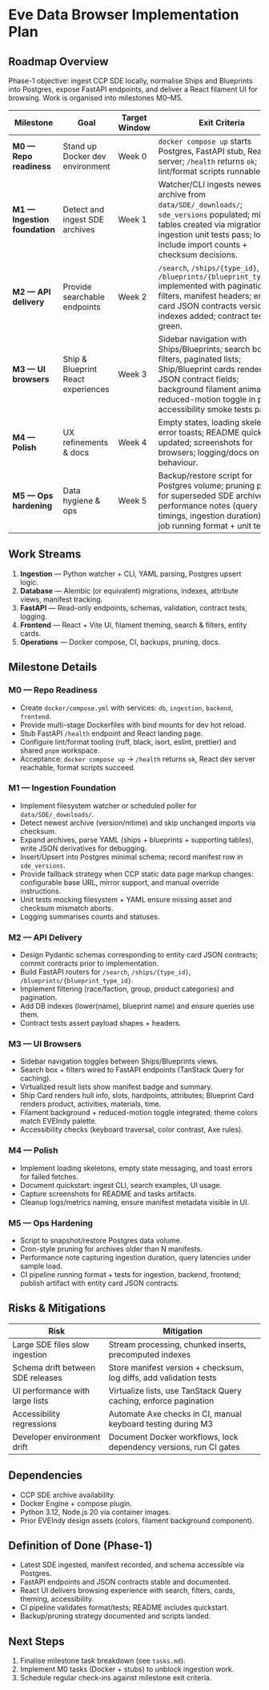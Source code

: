 # Eve Data Browser Implementation Plan

## Roadmap Overview
Phase-1 objective: ingest CCP SDE locally, normalise Ships and Blueprints into Postgres, expose FastAPI endpoints, and deliver a React filament UI for browsing. Work is organised into milestones M0–M5.

| Milestone | Goal | Target Window | Exit Criteria |
|-----------|------|---------------|---------------|
| **M0 — Repo readiness** | Stand up Docker dev environment | Week 0 | `docker compose up` starts Postgres, FastAPI stub, React dev server; `/health` returns `ok`; lint/format scripts runnable. |
| **M1 — Ingestion foundation** | Detect and ingest SDE archives | Week 1 | Watcher/CLI ingests newest archive from `data/SDE/_downloads/`; `sde_versions` populated; minimal tables created via migrations; ingestion unit tests pass; logs include import counts + checksum decisions. |
| **M2 — API delivery** | Provide searchable endpoints | Week 2 | `/search`, `/ships/{type_id}`, `/blueprints/{blueprint_type_id}` implemented with pagination, filters, manifest headers; entity card JSON contracts versioned; indexes added; contract tests green. |
| **M3 — UI browsers** | Ship & Blueprint React experiences | Week 3 | Sidebar navigation with Ships/Blueprints; search box, filters, paginated lists; Ship/Blueprint cards render JSON contract fields; background filament animation + reduced-motion toggle in place; accessibility smoke tests pass. |
| **M4 — Polish** | UX refinements & docs | Week 4 | Empty states, loading skeletons, error toasts; README quickstart updated; screenshots for browsers; logging/docs on ingest behaviour. |
| **M5 — Ops hardening** | Data hygiene & ops | Week 5 | Backup/restore script for Postgres volume; pruning policy for superseded SDE archives; performance notes (query timings, ingestion duration); CI job running format + unit tests. |

## Work Streams
1. **Ingestion** — Python watcher + CLI, YAML parsing, Postgres upsert logic.
2. **Database** — Alembic (or equivalent) migrations, indexes, attribute views, manifest tracking.
3. **FastAPI** — Read-only endpoints, schemas, validation, contract tests, logging.
4. **Frontend** — React + Vite UI, filament theming, search & filters, entity cards.
5. **Operations** — Docker compose, CI, backups, pruning, docs.

## Milestone Details
### M0 — Repo Readiness
- Create `docker/compose.yml` with services: `db`, `ingestion`, `backend`, `frontend`.
- Provide multi-stage Dockerfiles with bind mounts for dev hot reload.
- Stub FastAPI `/health` endpoint and React landing page.
- Configure lint/format tooling (ruff, black, isort, eslint, prettier) and shared `pnpm` workspace.
- Acceptance: `docker compose up` -> `/health` returns `ok`, React dev server reachable, format scripts succeed.

### M1 — Ingestion Foundation
- Implement filesystem watcher or scheduled poller for `data/SDE/_downloads/`.
- Detect newest archive (version/mtime) and skip unchanged imports via checksum.
- Expand archives, parse YAML (ships + blueprints + supporting tables), write JSON derivatives for debugging.
- Insert/Upsert into Postgres minimal schema; record manifest row in `sde_versions`.
- Provide fallback strategy when CCP static data page markup changes: configurable base URL, mirror support, and manual override instructions.
- Unit tests mocking filesystem + YAML ensure missing asset and checksum mismatch aborts.
- Logging summarises counts and statuses.

### M2 — API Delivery
- Design Pydantic schemas corresponding to entity card JSON contracts; commit contracts prior to implementation.
- Build FastAPI routers for `/search`, `/ships/{type_id}`, `/blueprints/{blueprint_type_id}`.
- Implement filtering (race/faction, group, product categories) and pagination.
- Add DB indexes (lower(name), blueprint name) and ensure queries use them.
- Contract tests assert payload shapes + headers.

### M3 — UI Browsers
- Sidebar navigation toggles between Ships/Blueprints views.
- Search box + filters wired to FastAPI endpoints (TanStack Query for caching).
- Virtualized result lists show manifest badge and summary.
- Ship Card renders hull info, slots, hardpoints, attributes; Blueprint Card renders product, activities, materials, time.
- Filament background + reduced-motion toggle integrated; theme colors match EVEIndy palette.
- Accessibility checks (keyboard traversal, color contrast, Axe rules).

### M4 — Polish
- Implement loading skeletons, empty state messaging, and toast errors for failed fetches.
- Document quickstart: ingest CLI, search examples, UI usage.
- Capture screenshots for README and tasks artifacts.
- Cleanup logs/metrics naming, ensure manifest metadata visible in UI.

### M5 — Ops Hardening
- Script to snapshot/restore Postgres data volume.
- Cron-style pruning for archives older than N manifests.
- Performance note capturing ingestion duration, query latencies under sample load.
- CI pipeline running format + tests for ingestion, backend, frontend; publish artifact with entity card JSON contracts.

## Risks & Mitigations
| Risk | Mitigation |
|------|------------|
| Large SDE files slow ingestion | Stream processing, chunked inserts, precomputed indexes |
| Schema drift between SDE releases | Store manifest version + checksum, log diffs, add validation tests |
| UI performance with large lists | Virtualize lists, use TanStack Query caching, enforce pagination |
| Accessibility regressions | Automate Axe checks in CI, manual keyboard testing during M3 |
| Developer environment drift | Document Docker workflows, lock dependency versions, run CI gates |

## Dependencies
- CCP SDE archive availability.
- Docker Engine + compose plugin.
- Python 3.12, Node.js 20 via container images.
- Prior EVEIndy design assets (colors, filament background component).

## Definition of Done (Phase-1)
- Latest SDE ingested, manifest recorded, and schema accessible via Postgres.
- FastAPI endpoints and JSON contracts stable and documented.
- React UI delivers browsing experience with search, filters, cards, theming, accessibility.
- CI pipeline validates format/tests; README includes quickstart.
- Backup/pruning strategy documented and scripts landed.

## Next Steps
1. Finalise milestone task breakdown (see `tasks.md`).
2. Implement M0 tasks (Docker + stubs) to unblock ingestion work.
3. Schedule regular check-ins against milestone exit criteria.
